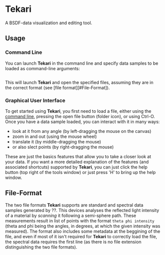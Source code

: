 # Tekari

A BSDF-data visualization and editing tool.

## Usage

### Command Line

You can launch **Tekari** in the command line and specify data samples to be loaded as command-line arguments:

``` ./tekari data_set1.txt data_set2.txt ...
```

This will launch **Tekari** and open the specified files, assuming they are in the correct format (see [file format][#File-Format]).

### Graphical User Interface
To get started using **Tekari**, you first need to load a file, either using the [command line](#Command-Line), pressing the open file button (folder icon), or using Ctrl-O. Once you have a data sample loaded, you can interact with it in many ways:
- look at it from any angle (by left-dragging the mouse on the canvas)
- zoom in and out (using the mouse wheel)
- translate it (by middle-dragging the mouse)
- or also slect points (by right-dragging the mouse) 

These are just the basics features that allow you to take a closer look at your data. If you want a more detailed explanation of the features (and associated shortcuts) supported by **Tekari**, you can just click the help button (top right of the tools window) or just press 'H' to bring up the help window.

## File-Format

The two file formats **Tekari** supports are standard and spectral data samples generated by ??. This devices analyses the reflected light intensity of a material by *scanning* it following a semi-sphere path. These measurements result in list of points with the format `theta phi intensity` (theta and phi being the angles, in degrees, at which the given intensity was measured). The format also includes some metadata at the beggining of the file, and even if most of it isn't required for **Tekari** to correctly load the file, the spectral data requires the first line (as there is no file extension distinguishing the two file formats).
